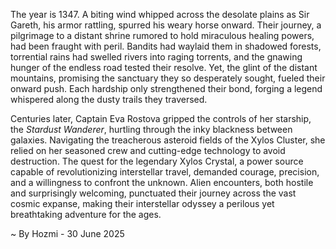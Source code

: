 
The year is 1347.  A biting wind whipped across the desolate plains as Sir Gareth, his armor rattling, spurred his weary horse onward.  Their journey, a pilgrimage to a distant shrine rumored to hold miraculous healing powers, had been fraught with peril. Bandits had waylaid them in shadowed forests, torrential rains had swelled rivers into raging torrents, and the gnawing hunger of the endless road tested their resolve.  Yet, the glint of the distant mountains, promising the sanctuary they so desperately sought, fueled their onward push.  Each hardship only strengthened their bond, forging a legend whispered along the dusty trails they traversed.


Centuries later, Captain Eva Rostova gripped the controls of her starship, the *Stardust Wanderer*, hurtling through the inky blackness between galaxies.  Navigating the treacherous asteroid fields of the Xylos Cluster, she relied on her seasoned crew and cutting-edge technology to avoid destruction.  The quest for the legendary Xylos Crystal, a power source capable of revolutionizing interstellar travel, demanded courage, precision, and a willingness to confront the unknown.   Alien encounters, both hostile and surprisingly welcoming, punctuated their journey across the vast cosmic expanse, making their interstellar odyssey a perilous yet breathtaking adventure for the ages.

~ By Hozmi - 30 June 2025
